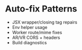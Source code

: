 ﻿# Auto-fix Patterns
- JSX wrapper/closing tag repairs
- Env helper usage
- Worker route/mime fixes
- AR/VR CORS + headers
- Build diagnostics
